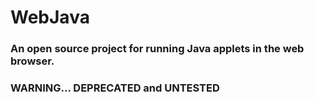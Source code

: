 # WebJava
### An open source project for running Java applets in the web browser.
### WARNING... DEPRECATED and UNTESTED
